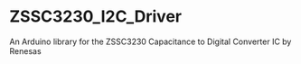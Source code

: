 # ZSSC3230_I2C_Driver
 
An Arduino library for the ZSSC3230 Capacitance to Digital Converter IC by Renesas
